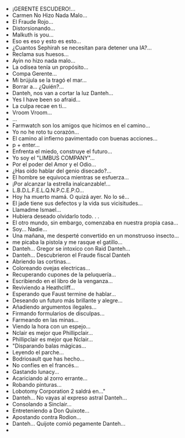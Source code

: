 - ¡GERENTE ESCUDERO!...
- Carmen No Hizo Nada Malo...
- El Fraude Rojo...
- Distorsionando...
- Malkuth is you...
- Eso es eso y esto es esto...
- ¿Cuantos Sephirah se necesitan para detener una IA?...
- Reclama sus huesos...
- Ayin no hizo nada malo...
- La odisea tenía un propósito...
- Compa Gerente...
- Mi brújula se la tragó el mar...
- Borrar a... ¿Quién?...
- Danteh, nos van a cortar la luz Danteh...
- Yes I have been so afraid...
- La culpa recae en ti...
- Vroom Vroom...
- <Sonidos de Reloj>...
- Farmwatch son los amigos que hicimos en el camino...
- Yo no he roto tu corazón...
- El camino al infierno pavimentado con buenas acciones...
- p + enter...
- Enfrenta el miedo, construye el futuro...
- Yo soy el "LIMBUS COMPANY"...
- Por el poder del Amor y el Odio...
- ¿Has oído hablar del genio disecado?...
- El hombre se equivoca mientras se esfuerza...
- ¡Por alcanzar la estrella inalcanzable!...
- L.B.D.L.F.E.L.Q.N.P.C.E.P.O...
- Hoy ha muerto mamá. O quizá ayer. No lo sé...
- El jade tiene sus defectos y la vida sus vicisitudes...
- Llamadme Ismael...
- Hubiera deseado olvidarlo todo. . . 
- El otro mundo, sin embargo, comenzaba en nuestra propia casa...
- Soy... Nadie...
- Una mañana, me desperté convertido en un monstruoso insecto...
- me picaba la pistola y me rasque el gatillo...
- Danteh... Gregor se intoxico con Raid Danteh...
- Danteh... Descubrieron el Fraude fiscal Danteh
- Abriendo las cortinas...
- Coloreando ovejas electricas...
- Recuperando cupones de la peluquería...
- Escribiendo en el libro de la venganza...
- Reviviendo a Heathcliff...
- Esperando que Faust termine de hablar...
- Deseando un futuro más brillante y alegre...
- Añadiendo argumentos ilegales...
- Firmando formularios de disculpas...
- Farmeando en las minas...
- Viendo la hora con un espejo...
- Nclair es mejor que Phillipclair...
- Phillipclair es mejor que Nclair...
- "Disparando balas mágicas...
- Leyendo el parche...
- Bodriosault que has hecho...
- No confíes en el francés...
- Gastando lunacy...
- Acariciando al zorro errante...
- Robando pinturas...
- Lobotomy Corporation 2 saldrá en..."
- Danteh... No vayas al expreso astral Danteh...
- Consolando a Sinclair...
- Entreteniendo a Don Quixote...
- Apostando contra Rodion...
- Danteh... Quijote comió pegamente Danteh...
- 